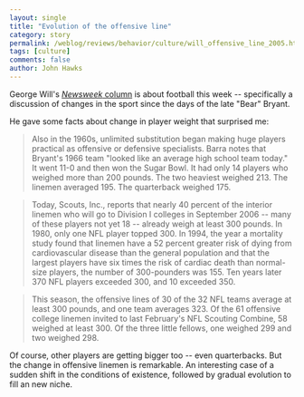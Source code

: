 ```yaml
---
layout: single 
title: "Evolution of the offensive line" 
category: story
permalink: /weblog/reviews/behavior/culture/will_offensive_line_2005.html
tags: [culture] 
comments: false 
author: John Hawks 
---
```



<p>
George Will's <a href="http://www.msnbc.msn.com/id/9865065/site/newsweek/"><i>Newsweek</i> column</a> is about football this week -- specifically a discussion of changes in the sport since the days of the late "Bear" Bryant. 
</p>

<p>
He gave some facts about change in player weight that surprised me: 
</p>

<blockquote>Also in the 1960s, unlimited substitution began making huge players practical as offensive or defensive specialists. Barra notes that Bryant's 1966 team "looked like an average high school team today." It went 11-0 and then won the Sugar Bowl. It had only 14 players who weighed more than 200 pounds. The two heaviest weighed 213. The linemen averaged 195. The quarterback weighed 175.</blockquote>

<blockquote>Today, Scouts, Inc., reports that nearly 40 percent of the interior linemen who will go to Division I colleges in September 2006 -- many of these players not yet 18 -- already weigh at least 300 pounds. In 1980, only one NFL player topped 300. In 1994, the year a mortality study found that linemen have a 52 percent greater risk of dying from cardiovascular disease than the general population and that the largest players have six times the risk of cardiac death than normal-size players, the number of 300-pounders was 155. Ten years later 370 NFL players exceeded 300, and 10 exceeded 350.</blockquote>

<blockquote>This season, the offensive lines of 30 of the 32 NFL teams average at least 300 pounds, and one team averages 323. Of the 61 offensive college linemen invited to last February's NFL Scouting Combine, 58 weighed at least 300. Of the three little fellows, one weighed 299 and two weighed 298.</blockquote>

<p>
Of course, other players are getting bigger too -- even quarterbacks. But the change in offensive linemen is remarkable. An interesting case of a sudden shift in the conditions of existence, followed by gradual evolution to fill an new niche. 
</p>

